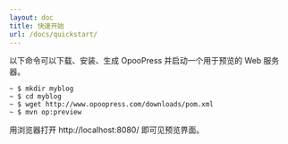 ```yaml
---
layout: doc
title: 快速开始
url: /docs/quickstart/
---
```


以下命令可以下载、安装、生成 OpooPress 并启动一个用于预览的 Web 服务器。
```
~ $ mkdir myblog
~ $ cd myblog
~ $ wget http://www.opoopress.com/downloads/pom.xml
~ $ mvn op:preview
```
用浏览器打开 http://localhost:8080/ 即可见预览界面。


